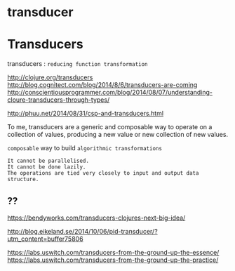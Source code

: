 # transducer

Transducers
===========

transducers : `reducing function transformation`


http://clojure.org/transducers
http://blog.cognitect.com/blog/2014/8/6/transducers-are-coming
http://conscientiousprogrammer.com/blog/2014/08/07/understanding-cloure-transducers-through-types/



http://phuu.net/2014/08/31/csp-and-transducers.html


   To me, transducers are a generic and composable way to operate on a collection of values, producing a new value or new collection of new values.


`composable` way to build `algorithmic transformations`




    It cannot be parallelised.
    It cannot be done lazily.
    The operations are tied very closely to input and output data structure.




## ??
https://bendyworks.com/transducers-clojures-next-big-idea/



http://blog.eikeland.se/2014/10/06/pid-transducer/?utm_content=buffer75806

https://labs.uswitch.com/transducers-from-the-ground-up-the-essence/
https://labs.uswitch.com/transducers-from-the-ground-up-the-practice/
